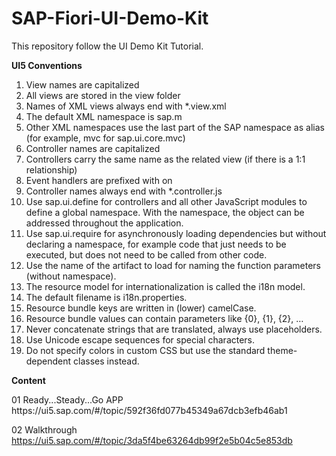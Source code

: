 # SAP-Fiori-UI-Demo-Kit
This repository follow the UI Demo Kit Tutorial.

<strong> UI5 Conventions</strong>
<p><ol>
	<li> View names are capitalized</li>
	<li> All views are stored in the view folder</li>
	<li> Names of XML views always end with *.view.xml</li>
	<li> The default XML namespace is sap.m</li>
	<li> Other XML namespaces use the last part of the SAP namespace as alias (for example, mvc for sap.ui.core.mvc)</li>
	<li> Controller names are capitalized</li>
	<li> Controllers carry the same name as the related view (if there is a 1:1 relationship)</li>
	<li> Event handlers are prefixed with on</li>
	<li> Controller names always end with *.controller.js</li>
	<li> Use sap.ui.define for controllers and all other JavaScript modules to define a global namespace. With the namespace, the object can be addressed throughout the application.</li>
	<li> Use sap.ui.require for asynchronously loading dependencies but without declaring a namespace, for example code that just needs to be executed, but does not need to be called from other code.</li>
	<li>Use the name of the artifact to load for naming the function parameters (without namespace).</li>
	<li>The resource model for internationalization is called the i18n model.</li>
	<li>The default filename is i18n.properties.</li>
	<li>Resource bundle keys are written in (lower) camelCase.</li>
	<li>Resource bundle values can contain parameters like {0}, {1}, {2}, …</li>
	<li>Never concatenate strings that are translated, always use placeholders.</li>
	<li>Use Unicode escape sequences for special characters.</li>
	<li>Do not specify colors in custom CSS but use the standard theme-dependent classes instead.</li>
</ol>
</p>
<strong> Content </strong>
<p>
01 Ready...Steady...Go APP 
https://ui5.sap.com/#/topic/592f36fd077b45349a67dcb3efb46ab1

02 Walkthrough 
https://ui5.sap.com/#/topic/3da5f4be63264db99f2e5b04c5e853db
</p>

